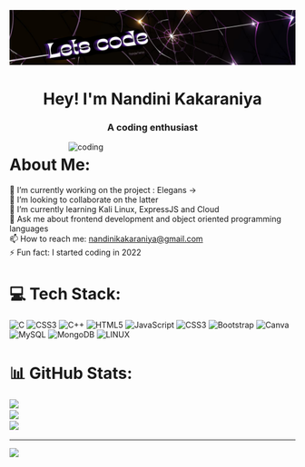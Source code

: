 ![logo](https://github.com/Kakaraniya/Kakaraniya/blob/main/Now%20Shokwing.png)
<h1 align="center">Hey! I'm Nandini Kakaraniya</h1>
<h3 align="center">A coding enthusiast</h3>

<img align="right" alt="coding" width="400" src="https://camo.githubusercontent.com/0f2df9c6430300192232520a10bc3f09066cee3c6f1205da8490ac2b1d69d9e5/68747470733a2f2f6d69722d73332d63646e2d63662e626568616e63652e6e65742f70726f6a6563745f6d6f64756c65732f646973702f3630313031343131363737303437352e363036386265666634363430612e676966">



#  About Me:
🔭 I’m currently working on the project : Elegans -> <br>👯  I’m looking to collaborate on the latter<br>🌱 I’m currently learning Kali Linux, ExpressJS and Cloud<br>💬 Ask me about frontend development and object oriented programming languages<br>📫 How to reach me: nandinikakaraniya@gmail.com<br>⚡ Fun fact: I started coding in 2022<br>


# 💻 Tech Stack:
![C](https://img.shields.io/badge/c-%2300599C.svg?style=for-the-badge&logo=c&logoColor=white) ![CSS3](https://img.shields.io/badge/css3-%231572B6.svg?style=for-the-badge&logo=css3&logoColor=white) ![C++](https://img.shields.io/badge/c++-%2300599C.svg?style=for-the-badge&logo=c%2B%2B&logoColor=white) ![HTML5](https://img.shields.io/badge/html5-%23E34F26.svg?style=for-the-badge&logo=html5&logoColor=white) ![JavaScript](https://img.shields.io/badge/javascript-%23323330.svg?style=for-the-badge&logo=javascript&logoColor=%23F7DF1E) ![CSS3](https://img.shields.io/badge/css3-%231572B6.svg?style=for-the-badge&logo=css3&logoColor=white) ![Bootstrap](https://img.shields.io/badge/bootstrap-%23563D7C.svg?style=for-the-badge&logo=bootstrap&logoColor=white) ![Canva](https://img.shields.io/badge/Canva-%2300C4CC.svg?style=for-the-badge&logo=Canva&logoColor=white) ![MySQL](https://img.shields.io/badge/mysql-%2300f.svg?style=for-the-badge&logo=mysql&logoColor=white) ![MongoDB](https://img.shields.io/badge/MongoDB-%234ea94b.svg?style=for-the-badge&logo=mongodb&logoColor=white) ![LINUX](https://img.shields.io/badge/Linux-FCC624?style=for-the-badge&logo=linux&logoColor=black)
# 📊 GitHub Stats:
![](https://github-readme-stats.vercel.app/api?username=Kakaraniya&theme=midnight-purple&hide_border=false&include_all_commits=false&count_private=false)<br/>
![](https://github-readme-streak-stats.herokuapp.com/?user=Kakaraniya&theme=midnight-purple&hide_border=false)<br/>
![](https://github-readme-stats.vercel.app/api/top-langs/?username=Kakaraniya&theme=midnight-purple&hide_border=false&include_all_commits=false&count_private=false&layout=compact)

---
[![](https://visitcount.itsvg.in/api?id=Kakaraniya&icon=0&color=12)](https://visitcount.itsvg.in)
